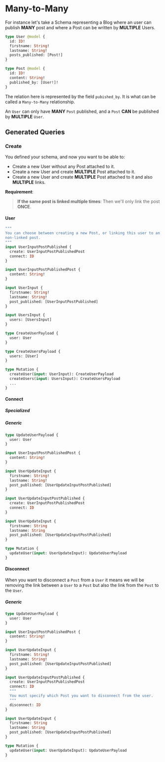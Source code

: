 # Many-to-Many

For instance let's take a Schema representing a Blog where an user can publish
**MANY** post and where a Post can be written by **MULTIPLE** Users.

```graphql
type User @model {
  id: ID!
  firstname: String!
  lastname: String!
  posts_published: [Post!]
}

type Post @model {
  id: ID!
  content: String!
  published_by: [User!]!
}
``` 

The relation here is represented by the field `pubished_by`. It is what can be
called a `Many-to-Many` relationship.

An `User` can only have **MANY** `Post` published, and a `Post` **CAN** be published
by **MULTIPLE** `User`.

## Generated Queries

### Create

You defined your schema, and now you want to be able to:

- Create a new User without any Post attached to it.
- Create a new User and create **MULTIPLE** Post attached to it.
- Create a new User and create **MULTIPLE** Post attached to it and also **MULTIPLE** links.

**Requirement**:

> **If the same post is linked multiple times**:
> Then we'll only link the post **ONCE**.

#### User

```graphql
"""
You can choose between creating a new Post, or linking this user to an existing,
non-linked post.
"""
input UserInputPostPublished {
  create: UserInputPostPublishedPost
  connect: ID
}

input UserInputPostPublishedPost {
  content: String!
}

input UserInput {
  firstname: String!
  lastname: String!
  post_published: [UserInputPostPublished]
}

input UsersInput {
  users: [UsersInput]
}

type CreateUserPayload {
  user: User
}

type CreateUsersPayload {
  users: [User]
}

type Mutation {
  createUser(input: UserInput): CreateUserPayload
  createUsers(input: UsersInput): CreateUsersPayload
  ...
}
```

#### Connect

##### Specialized

##### Generic

```graphql
type UpdateUserPayload {
  user: User
}

input UserInputPostPublishedPost {
  content: String!
}

input UserUpdateInput {
  firstname: String!
  lastname: String!
  post_published: [UserUpdateInputPostPublished]
}

input UserUpdateInputPostPublished {
  create: UserInputPostPublishedPost
  connect: ID
}

input UserUpdateInput {
  firstname: String
  lastname: String
  post_published: [UserUpdateInputPostPublished]
}

type Mutation {
  updateUser(input: UserUpdateInput): UpdateUserPayload
}
```

#### Disconnect

When you want to disconnect a `Post` from a `User` it means we will be removing
the link between a `User` to a `Post` but also the link from the `Post` to the
`User`.

##### Generic

```graphql
type UpdateUserPayload {
  user: User
}

input UserInputPostPublishedPost {
  content: String!
}

input UserUpdateInput {
  firstname: String!
  lastname: String!
  post_published: [UserUpdateInputPostPublished]
}

input UserUpdateInputPostPublished {
  create: UserInputPostPublishedPost
  connect: ID
  """
  You must specify which Post you want to disconnect from the user.
  """
  disconnect: ID
}

input UserUpdateInput {
  firstname: String
  lastname: String
  post_published: [UserUpdateInputPostPublished]
}

type Mutation {
  updateUser(input: UserUpdateInput): UpdateUserPayload
}
```
